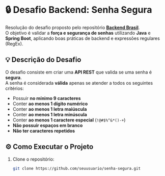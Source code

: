# 🔒 Desafio Backend: Senha Segura

Resolução do desafio proposto pelo repositório **[Backend Brasil](https://github.com/backend-br/desafios)**.  
O objetivo é validar a **força e segurança de senhas** utilizando **Java** e **Spring Boot**, aplicando boas práticas de backend e expressões regulares (RegEx).


## 💡 Descrição do Desafio

O desafio consiste em criar uma **API REST** que valida se uma senha é **segura**.  
A senha é considerada **válida** apenas se atender a todos os seguintes critérios:

- Possuir **no mínimo 9 caracteres**  
- Conter **ao menos 1 dígito numérico**  
- Conter **ao menos 1 letra maiúscula**  
- Conter **ao menos 1 letra minúscula**  
- Conter **ao menos 1 caractere especial** (`!@#$%^&*()-+`)  
- **Não possuir espaços em branco**  
- **Não ter caracteres repetidos**



## ⚙️ Como Executar o Projeto

1. Clone o repositório:
   ```bash
   git clone https://github.com/seuusuario/senha-segura.git